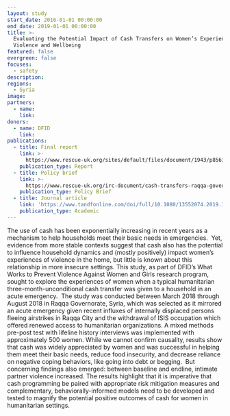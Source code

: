 ```yaml
---
layout: study
start_date: 2016-01-01 00:00:00
end_date: 2019-01-01 00:00:00
title: >-
  Evaluating the Potential Impact of Cash Transfers on Women’s Experience of
  Violence and Wellbeing
featured: false
evergreen: false
focuses:
  - safety
description:
regions:
  - Syria
image:
partners:
  - name:
    link:
donors:
  - name: DFID
    link:
publications:
  - title: Final report
    link: >-
      https://www.rescue-uk.org/sites/default/files/document/1943/p856ircsyriacashtransfersreportlr.pdf
    publication_type: Report
  - title: Policy brief
    link: >-
      https://www.rescue-uk.org/irc-document/cash-transfers-raqqa-governorate-syria-policy-briefing
    publication_type: Policy Brief
  - title: Journal article
    link: 'https://www.tandfonline.com/doi/full/10.1080/13552074.2019.1624047'
    publication_type: Academic
---
```


The use of cash has been exponentially increasing in recent years as a mechanism to help households meet their basic needs in emergencies.&nbsp; Yet, evidence from more stable contexts suggest that cash also has the potential to influence household dynamics and (mostly positively) impact women’s experiences of violence in the home, but little is known about this relationship in more insecure settings. This study, as part of DFID’s What Works to Prevent Violence Against Women and Girls research program, sought to explore the experiences of women when a typical humanitarian three-month-unconditional cash transfer was given to a household in an acute emergency.&nbsp; The study was conducted between March 2018 through August 2018 in Raqqa Governorate, Syria, which was selected as it mirrored an acute emergency given recent influxes of internally displaced persons fleeing airstrikes in Raqqa City and the withdrawal of ISIS occupation which offered renewed access to humanitarian organizations. A mixed methods pre-post test with lifeline history interviews was implemented with approximately 500 women. While we cannot confirm causality, results show that cash was widely appreciated by women and was successful in helping them meet their basic needs, reduce food insecurity, and decrease reliance on negative coping behaviors, like going into debt or begging.&nbsp; But concerning findings also emerged: between baseline and endline, intimate partner violence increased. The results highlight that it is imperative that cash programming be paired with appropriate risk mitigation measures and complementary, behaviorally-informed models need to be developed and tested to magnify the potential positive outcomes of cash for women in humanitarian settings.
